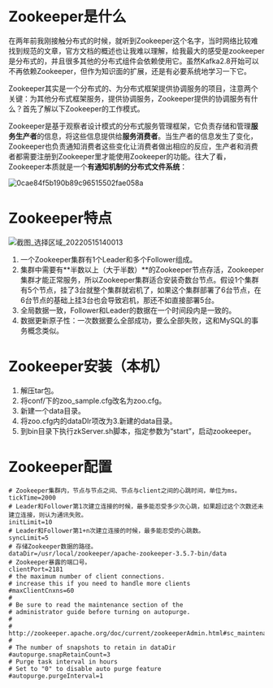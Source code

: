 # Zookeeper是什么

在两年前我刚接触分布式的时候，就听到Zookeeper这个名字，当时网络比较难找到规范的文章，官方文档的概述也让我难以理解，给我最大的感受是zookeeper是分布式的，并且很多其他的分布式组件会依赖使用它。虽然Kafka2.8开始可以不再依赖Zookeeper，但作为知识面的扩展，还是有必要系统地学习一下它。

Zookeeper其实是一个分布式的、为分布式框架提供协调服务的项目，注意两个关键：为其他分布式框架服务，提供协调服务，Zookeeper提供的协调服务有什么？首先了解以下Zookeeper的工作模式。

Zookeeper是基于观察者设计模式的分布式服务管理框架，它负责存储和管理**服务生产者**的信息，将这些信息提供给**服务消费者**。当生产者的信息发生了变化，Zookeeper也负责通知消费者这些变化让消费者做出相应的反应，生产者和消费者都需要注册到Zookeeper里才能使用Zookeeper的功能。往大了看，Zookeeper本质就是一个**有通知机制的分布式文件系统**：

![0cae84f5b190b89c96515502fae058a](https://user-images.githubusercontent.com/48977889/168458819-9e02af20-5845-4967-ada0-2c616d882d7f.jpg)

# Zookeeper特点

![截图_选择区域_20220515140013](https://user-images.githubusercontent.com/48977889/168459844-3ca852d1-ffa0-4eca-b38a-d28b02dcf6da.png)

1. 一个Zookeeper集群有1个Leader和多个Follower组成。
2. 集群中需要有**半数以上（大于半数）**的Zookeeper节点存活，Zookeeper集群才能正常服务，所以Zookeeper集群适合安装奇数台节点。假设1个集群有5个节点，挂了3台就整个集群就宕机了，如果这个集群部署了6台节点，在6台节点的基础上挂3台也会导致宕机，那还不如直接部署5台。
3. 全局数据一致，Follower和Leader的数据在一个时间段内是一致的。
4. 数据更新原子性：一次数据要么全部成功，要么全部失败，这和MySQL的事务概念类似。

# Zookeeper安装（本机）

1. 解压tar包。
2. 将conf/下的zoo_sample.cfg改名为zoo.cfg。
3. 新建一个data目录。
4. 将zoo.cfg内的dataDIr项改为3.新建的data目录。
5. 到bin目录下执行zkServer.sh脚本，指定参数为“start”，启动zookeeper。

# Zookeeper配置

```properties
# Zookeeper集群内，节点与节点之间、节点与client之间的心跳时间，单位为ms。
tickTime=2000
# Leader和Follower第1次建立连接的时候，最多能忍受多少次心跳，如果超过这个次数还未建立连接，则认为通讯失败。
initLimit=10
# Leader和Follower第1+n次建立连接的时候，最多能忍受的心跳数。
syncLimit=5
# 存储Zookeeper数据的路径。
dataDir=/usr/local/zookeeper/apache-zookeeper-3.5.7-bin/data
# Zookeeper暴露的端口号。
clientPort=2181
# the maximum number of client connections.
# increase this if you need to handle more clients
#maxClientCnxns=60
#
# Be sure to read the maintenance section of the 
# administrator guide before turning on autopurge.
#
# http://zookeeper.apache.org/doc/current/zookeeperAdmin.html#sc_maintenance
#
# The number of snapshots to retain in dataDir
#autopurge.snapRetainCount=3
# Purge task interval in hours
# Set to "0" to disable auto purge feature
#autopurge.purgeInterval=1
```





